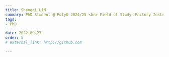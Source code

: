 ```yaml
---
title: Shengqi LIN
summary: PhD Student @ PolyU 2024/25 <br> Field of Study：Factory Instruction System <br> B.E. (Shandong University) <br> M.Sc. (South China University of Technology)
tags:
- PhD

date: 2022-09-27
order: 5
# external_link: http://github.com

---
```

